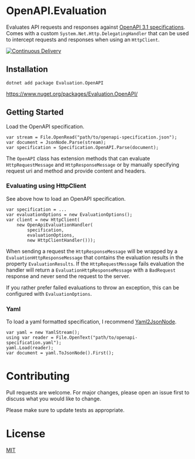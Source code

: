 # OpenAPI.Evaluation
Evaluates API requests and responses against [OpenAPI 3.1 specifications](https://spec.openapis.org/oas/v3.1.0#openapi-specification). Comes with a custom `System.Net.Http.DelegatingHandler` that can be used to intercept requests and responses when using an `HttpClient`.

[![Continuous Delivery](https://github.com/Fresa/OpenAPI.Evaluation/actions/workflows/cd.yml/badge.svg)](https://github.com/Fresa/OpenAPI.Evaluation/actions/workflows/ci.yml)

## Installation
```Shell
dotnet add package Evaluation.OpenAPI
```

https://www.nuget.org/packages/Evaluation.OpenAPI/

## Getting Started
Load the OpenAPI specification.
```dotnet
var stream = File.OpenRead("path/to/openapi-specification.json");
var document = JsonNode.Parse(stream);               
var specification = Specification.OpenAPI.Parse(document);
``` 
The `OpenAPI` class has extension methods that can evaluate `HttpRequestMessage` and `HttpResponseMessage` or by manually specifying request uri and method and provide content and headers.

### Evaluating using HttpClient
See above how to load an OpenAPI specification.
```dotnet
var specification = ...
var evaluationOptions = new EvaluationOptions();
var client = new HttpClient(
    new OpenApiEvaluationHandler(
        specification,
        evaluationOptions,
        new HttpClientHandler()));
``` 

When sending a request the `HttpResponseMessage` will be wrapped by a `EvaluationHttpResponseMessage` that contains the evaluation results in the property `EvaluationResults`.
If the `HttpRequestMessage` fails evaluation the handler will return a `EvaluationHttpResponseMessage` with a `BadRequest` response and never send the request to the server.

If you rather prefer failed evaluations to throw an exception, this can be configured with `EvaluationOptions`.

### Yaml
To load a yaml formatted specification, I recommend [Yaml2JsonNode](https://www.nuget.org/packages/Yaml2JsonNode/).
```dotnet
var yaml = new YamlStream();
using var reader = File.OpenText("path/to/openapi-specification.yaml");
yaml.Load(reader);
var document = yaml.ToJsonNode().First();
```

# Contributing
Pull requests are welcome. For major changes, please open an issue first to discuss what you would like to change.

Please make sure to update tests as appropriate.

# License
[MIT](LICENSE)